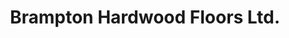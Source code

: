 ---
title: "Brampton Hardwood Floors Ltd."
url: /brampton/brampton-hardwood-floors-ltd/
shop: flooring
---